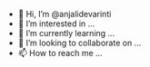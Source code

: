- 👋 Hi, I’m @anjalidevarinti
- 👀 I’m interested in ...
- 🌱 I’m currently learning ...
- 💞️ I’m looking to collaborate on ...
- 📫 How to reach me ...

<!---
anjalidevarinti/anjalidevarinti is a ✨ special ✨ repository because its `README.md` (this file) appears on your GitHub profile.
You can click the Preview link to take a look at your changes.
--->
